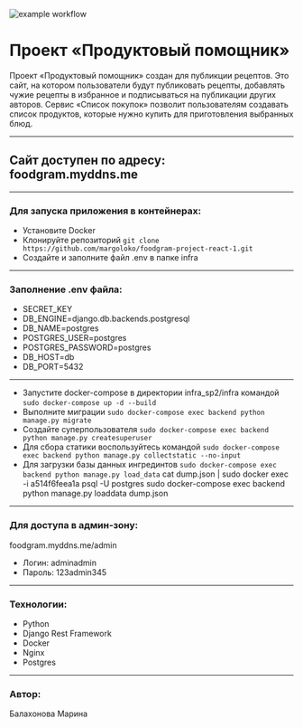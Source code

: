![example workflow](https://github.com/margoloko/foodgram-project-react-1/actions/workflows/foodgram-workflow.yml/badge.svg)
# Проект «Продуктовый помощник»
Проект «Продуктовый помощник» создан для публикции рецептов.
Это сайт, на котором пользователи будут публиковать рецепты, добавлять чужие рецепты в избранное и подписываться на публикации других авторов. Сервис «Список покупок» позволит пользователям создавать список продуктов, которые нужно купить для приготовления выбранных блюд.
-- -
## Сайт доступен по адресу: foodgram.myddns.me
-- -
### Для запуска приложения в контейнерах:
- Установите Docker
- Клонируйте репозиторий
``` git clone https://github.com/margoloko/foodgram-project-react-1.git ```
- Создайте и заполните файл .env в папке infra
-- -
### Заполнение .env файла:
- SECRET_KEY
- DB_ENGINE=django.db.backends.postgresql
- DB_NAME=postgres
- POSTGRES_USER=postgres
- POSTGRES_PASSWORD=postgres
- DB_HOST=db
- DB_PORT=5432
-- -
- Запустите docker-compose в директории infra_sp2/infra командой
``` sudo docker-compose up -d --build ```
- Выполните миграции
``` sudo docker-compose exec backend python manage.py migrate ```
- Создайте суперпользователя
``` sudo docker-compose exec backend python manage.py createsuperuser ```
- Для сбора статики воспользуйтесь командой
``` sudo docker-compose exec backend python manage.py collectstatic --no-input ```
- Для загрузки базы данных ингрединтов
``` sudo docker-compose exec backend python manage.py load_data ```
cat dump.json | sudo docker exec -i a514f6feea1a psql -U postgres
sudo docker-compose exec backend python manage.py loaddata dump.json
-- -
### Для доступа в админ-зону:
foodgram.myddns.me/admin
- Логин: adminadmin
- Пароль: 123admin345
-- -
### Технологии:
- Python
- Django Rest Framework
- Docker
- Nginx
- Postgres
-- -
### Автор:
Балахонова Марина
